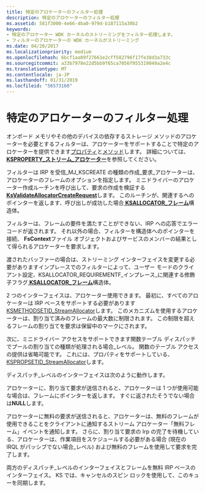 ```yaml
---
title: 特定のアロケーターのフィルター処理
description: 特定のアロケーターのフィルター処理
ms.assetid: 581f3000-4e66-4ba0-979d-b187115a30b2
keywords:
- 特定のアロケーター WDK カーネルのストリーミングをフィルター処理します。
- フィルターのアロケーターの WDK カーネルがストリーミング
ms.date: 04/20/2017
ms.localizationpriority: medium
ms.openlocfilehash: 6bcf1aa09f27661e2cff582796f17fe38d3a733c
ms.sourcegitcommit: a33b7978e22d5bb9f65ca7056f955319049a2e4c
ms.translationtype: MT
ms.contentlocale: ja-JP
ms.lasthandoff: 01/31/2019
ms.locfileid: "56573160"
---
```

# <a name="filter-specific-allocators"></a>特定のアロケーターのフィルター処理





オンボード メモリやその他のデバイスの依存するストレージ メソッドのアロケーターを必要とするフィルターは、アロケーターをサポートすることで特定のアロケーターを提供できます[プロパティ](https://msdn.microsoft.com/library/windows/hardware/ff566592)と[メソッド](https://msdn.microsoft.com/library/windows/hardware/ff563406)します。 詳細については、[ **KSPROPERTY\_ストリーム\_アロケーター**](https://msdn.microsoft.com/library/windows/hardware/ff565684)を参照してください。

フィルターは IRP を受信\_MJ\_KSCREATE の種類の作成\_要求\_アロケーターは、アロケーターのフレームのオプションを指定します。 ミニドライバーのアロケーター作成ルーチンを呼び出して、要求の作成を検証する[ **KsValidateAllocatorCreateRequest**](https://msdn.microsoft.com/library/windows/hardware/ff567219)します。 このルーチンが、関連するへのポインターを返します、呼び出しが成功した場合[ **KSALLOCATOR\_フレーム**](https://msdn.microsoft.com/library/windows/hardware/ff560979)構造体。

フィルターは、フレームの要件を満たすことができない、IRP への応答でエラー コードが返されます。 それ以外の場合、フィルターを構造体へのポインターを接続、 **FsContext**ファイル オブジェクトおよびサービスのメンバーの結果として得られるアロケーターを要求します。

渡されたバッファーの場合は、ストリーミング インターフェイスを変更する必要がありますインプレースでのフィルターによって、ユーザー モードのクライアント設定、KSALLOCATOR\_REQUIREMENTF\_インプレース\_に関連する修飾子フラグ[ **KSALLOCATOR\_フレーム**](https://msdn.microsoft.com/library/windows/hardware/ff560979)構造体。

2 つのインターフェイスは、アロケーター使用できます。 最初に、すべてのアロケーターは IRP ベースをサポートする必要があります[KSMETHODSETID\_StreamAllocator](https://msdn.microsoft.com/library/windows/hardware/ff563406)します。 このメカニズムを使用するアロケーターは、割り当て済みのフレームの最大数に制限されます。 この制限を超えるフレームの割り当てを要求は保留中のマークにされます。

次に、ミニドライバー アクセスをサポートできます関数テーブル ディスパッチでプールの割り当ての種類が処理される場合\_レベル。 関数のテーブル アクセスの提供は省略可能です。 これには、プロパティをサポートしている、 [KSPROPSETID\_StreamAllocator](https://msdn.microsoft.com/library/windows/hardware/ff566592)します。

ディスパッチ\_レベルのインターフェイスは次のように動作します。

アロケーターに、割り当て要求が送信されると、アロケーターは 1 つが使用可能な場合は、フレームにポインターを返します。 すぐに返されたそうでない場合は**NULL**します。

アロケーターに無料の要求が送信されると、アロケーターは、無料のフレームが使用できることをクライアントに通知するストリーム アロケーター「無料フレーム」イベントを通知します。 さらに、割り当て要求の Irp の完了を待機している、アロケーターは、作業項目をスケジュールする必要がある場合 (現在の IRQL がパッシブでない場合\_レベル) および無料のフレームを使用して要求を完了します。

両方のディスパッチ\_レベルのインターフェイスとフレームを無料 IRP ベースのインターフェイス。 KS では、キャンセルのスピン ロックを使用して、このキューを同期します。

 

 





